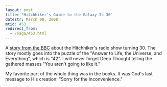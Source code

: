 ```yaml
---
layout: post
title: "Hitchhiker's Guide to the Galaxy Is 30"
datestr: March 08, 2008
mtid: 453
redirect_from:
  - /saga/453.html
---
```


A <a href="http://news.bbc.co.uk/1/hi/magazine/7283155.stm">story from the BBC</a> about the Hitchhiker's radio show turning 30. The story mostly goes into the puzzle of the "Answer to Life, the Universe, and Everything", which is "42".  I will never forget Deep Thought telling the gathered masses "You aren't going to like it."

My favorite part of the whole thing was in the books.  It was God's last message to His creation: "Sorry for the inconvenience."

